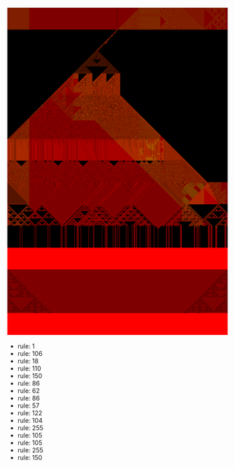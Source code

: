 ![photo](./output.png) 
 * rule: 1
* rule: 106
* rule: 18
* rule: 110
* rule: 150
* rule: 86
* rule: 62
* rule: 86
* rule: 57
* rule: 122
* rule: 104
* rule: 255
* rule: 105
* rule: 105
* rule: 255
* rule: 150
